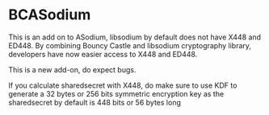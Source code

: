 # BCASodium

This is an add on to ASodium, libsodium by default does not have X448 and ED448.
By combining Bouncy Castle and libsodium cryptography library, developers have
now easier access to X448 and ED448.

This is a new add-on, do expect bugs.

If you calculate sharedsecret with X448, do make sure to use KDF to generate a
32 bytes or 256 bits symmetric encryption key as the sharedsecret by default
is 448 bits or 56 bytes long
